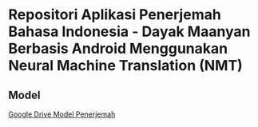# Repositori Aplikasi Penerjemah Bahasa Indonesia - Dayak Maanyan Berbasis Android Menggunakan Neural Machine Translation (NMT)

## Model
[Google Drive Model Penerjemah](https://drive.google.com/drive/u/1/folders/1Xn1a7oY0RuRojq8hRqQAcxsEJFUVUqNA "Link Download Model")
